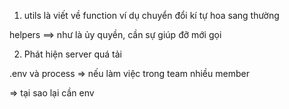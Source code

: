 1. utils là viết về function ví dụ chuyển đổi kí tự hoa sang thường

helpers ==> như là ủy quyền, cần sự giúp đỡ mới gọi

2. Phát hiện server quá tải

.env và process => nếu làm việc trong team nhiều member

=> tại sao lại cần env
